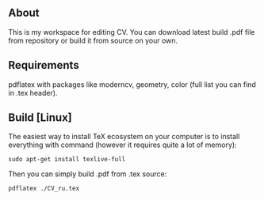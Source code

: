## About
This is my workspace for editing CV.
You can download latest build .pdf file from repository or build it from source on your own.
 
## Requirements
pdflatex with packages like moderncv, geometry, color (full list you can find in .tex header).

## Build [Linux]
The easiest way to install TeX ecosystem on
your computer is to install everything with command
(however it requires quite a lot of memory):
```
sudo apt-get install texlive-full
```
Then you can simply build .pdf from .tex source:
```
pdflatex ./CV_ru.tex
```
